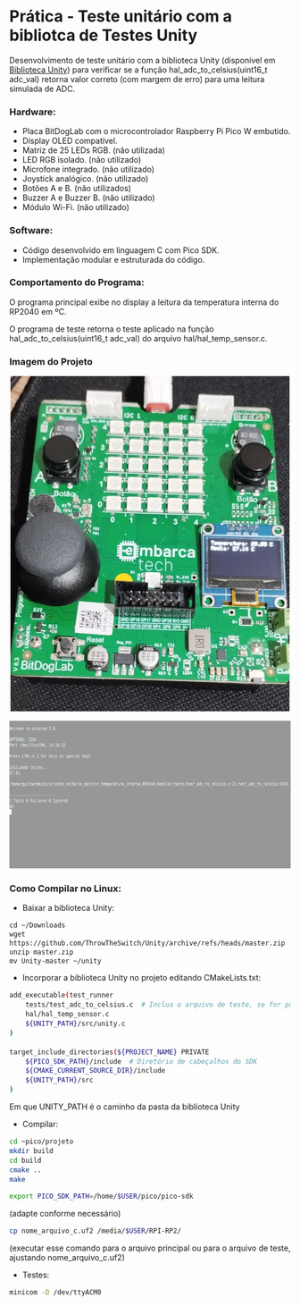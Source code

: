 # Prática - Teste unitário com a bibliotca de Testes Unity

Desenvolvimento de teste unitário com a biblioteca Unity (disponível em [Biblioteca Unity](https://www.throwtheswitch.org/unity)) para verificar se a função hal_adc_to_celsius(uint16_t adc_val) retorna valor correto (com margem de erro) para uma leitura simulada de ADC.

### Hardware:

- Placa BitDogLab com o microcontrolador Raspberry Pi Pico W embutido.
- Display OLED compatível. 
- Matriz de 25 LEDs RGB. (não utilizada)
- LED RGB isolado. (não utilizado)
- Microfone integrado. (não utilizado)
- Joystick analógico. (não utilizado)
- Botões A e B. (não utilizados)
- Buzzer A e Buzzer B. (não utilizado)
- Módulo Wi-Fi. (não utilizado)

### Software:

- Código desenvolvido em linguagem C com Pico SDK.
- Implementação modular e estruturada do código.

### Comportamento do Programa:

O programa principal exibe no display a leitura da temperatura interna do RP2040 em ºC.

O programa de teste retorna o teste aplicado na função hal_adc_to_celsius(uint16_t adc_val) do arquivo hal/hal_temp_sensor.c.

### Imagem do Projeto
<p align="center">
  <img src="https://github.com/guilherme-ro/guilherme_ramos_embarcatech_HBr_2025/raw/main/projetos/teste_unitario_monitor_temperatura_interna_RP2040_modular/assets/temperatura-interna-RP2040.jpg" width="500" height="600" alt="Monitor de Temperatura do RP2040">
</p>

<p align="center">
  <img src="https://github.com/guilherme-ro/guilherme_ramos_embarcatech_HBr_2025/raw/main/projetos/teste_unitario_monitor_temperatura_interna_RP2040_modular/assets/teste_unitario.png" width="579" height="264" alt="Teste Unitário">
</p>

### Como Compilar no Linux:

* Baixar a biblioteca Unity:

```
cd ~/Downloads
wget https://github.com/ThrowTheSwitch/Unity/archive/refs/heads/master.zip
unzip master.zip
mv Unity-master ~/unity
```

* Incorporar a biblioteca Unity no projeto editando CMakeLists.txt:

```bash
add_executable(test_runner
    tests/test_adc_to_celsius.c  # Inclua o arquivo de teste, se for parte do build
    hal/hal_temp_sensor.c
    ${UNITY_PATH}/src/unity.c
)

target_include_directories(${PROJECT_NAME} PRIVATE
    ${PICO_SDK_PATH}/include  # Diretório de cabeçalhos do SDK
    ${CMAKE_CURRENT_SOURCE_DIR}/include
    ${UNITY_PATH}/src
)
```

Em que UNITY_PATH é o caminho da pasta da biblioteca Unity

* Compilar:

```bash
cd ~pico/projeto
mkdir build
cd build
cmake ..
make
```

```bash
export PICO_SDK_PATH=/home/$USER/pico/pico-sdk 
```
(adapte conforme necessário)

```bash
cp nome_arquivo_c.uf2 /media/$USER/RPI-RP2/
```
(executar esse comando para o arquivo principal ou para o arquivo de teste, ajustando nome_arquivo_c.uf2)

* Testes:

```bash
minicom -D /dev/ttyACM0
```

